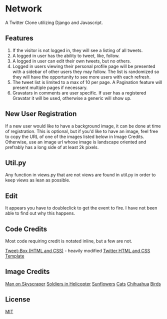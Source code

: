 # Network

A Twitter Clone utilizing Django and Javascript.

## Features

1. If the visitor is not logged in, they will see a listing of all tweets.
2. A logged in user has the ability to tweet, like, follow.
3. A logged in user can edit their own tweets, but no others.
4. Logged in users viewing their personal profile page will be presented with a
sidebar of other users they may follow. The list is randomized so they will have 
the opportunity to see more users with each refresh.
5. The tweet list is limited to a max of 10 per page. A Pagination feature will 
present multiple pages if necessary.
6. Gravatars in comments are user specific. If user has a registered Gravatar it 
will be used, otherwise a generic will show up.

## New User Registration
If a new user would like to have a background image, it can be done at time of 
registration. This is optional, but if you'd like to have an image, feel free to
copy the URL of one of the images listed below in Image Credits. Otherwise, use
an image url whose image is landscape oriented and prefrably has a long side of 
at least 2k pixels.

## Util.py
Any function in views.py that are not views are found in util.py in order to keep
views as lean as possible.

## Edit
It appears you have to doubleclick to get the event to fire. I have not been able 
to find out why this happens.

## Code Credits
Most code requiring credit is notated inline, but a few are not.

[Tweet-Box (HTML and CSS)](https://www.codingnepalweb.com/tweet-box-character-limit-highlighting-javascript/) - heavily modified
[Twitter HTML and CSS Template](https://github.com/jvadillo/twitter-bootstrap)


## Image Credits

[Man on Skyscraper](https://www.pexels.com/photo/alone-buildings-city-cityscape-220444/)
[Soldiers in Helicopter](https://www.pexels.com/photo/a-us-army-helicopter-hovering-above-a-group-of-soldiers-8079181/)
[Sunflowers](https://images.pexels.com/photos/54267/sunflower-blossom-bloom-flowers-54267.jpeg?cs=srgb&dl=pexels-pixabay-54267.jpg&fm=jpg)
[Cats](https://images.pexels.com/photos/4492163/pexels-photo-4492163.jpeg?cs=srgb&dl=pexels-aleksandr-nadyojin-4492163.jpg&fm=jpg)
[Chihuahua](https://images.pexels.com/photos/4378919/pexels-photo-4378919.jpeg?cs=srgb&dl=pexels-ellie-burgin-4378919.jpg&fm=jpg)
[Birds](https://images.pexels.com/photos/1435849/pexels-photo-1435849.jpeg?cs=srgb&dl=pexels-engin-akyurt-1435849.jpg&fm=jpg)

## License

[MIT](https://choosealicense.com/licenses/mit/)